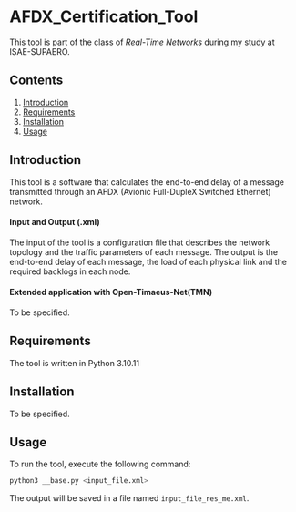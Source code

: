 # AFDX_Certification_Tool

This tool is part of the class of *Real-Time Networks* during my study at ISAE-SUPAERO.

## Contents
1. [Introduction](#introduction)
2. [Requirements](#requirements)
3. [Installation](#installation)
4. [Usage](#usage)

## Introduction
This tool is a software that calculates the end-to-end delay of a message transmitted through an AFDX (Avionic Full-DupleX Switched Ethernet) network.
#### Input and Output (.xml)
The input of the tool is a configuration file that describes the network topology and the traffic parameters of each message. The output is the end-to-end delay of each message, the load of each physical link and the required backlogs in each node.
#### Extended application with Open-Timaeus-Net(TMN)
To be specified.

## Requirements
The tool is written in Python 3.10.11

## Installation
To be specified.

## Usage
To run the tool, execute the following command:
```bash
python3 __base.py <input_file.xml>
```
The output will be saved in a file named `input_file_res_me.xml`.
